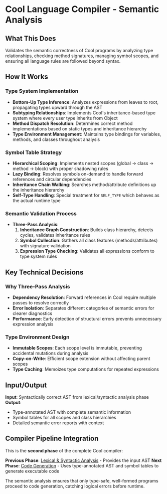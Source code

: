 # Cool Language Compiler - Semantic Analysis

## What This Does

Validates the semantic correctness of Cool programs by analyzing type relationships, checking method signatures, managing symbol scopes, and ensuring all language rules are followed beyond syntax.

## How It Works

### Type System Implementation
- **Bottom-Up Type Inference**: Analyzes expressions from leaves to root, propagating types upward through the AST
- **Subtyping Relationships**: Implements Cool's inheritance-based type system where every user type inherits from Object
- **Method Dispatch Resolution**: Determines correct method implementations based on static types and inheritance hierarchy
- **Type Environment Management**: Maintains type bindings for variables, methods, and classes throughout analysis

### Symbol Table Strategy
- **Hierarchical Scoping**: Implements nested scopes (global → class → method → block) with proper shadowing rules
- **Lazy Binding**: Resolves symbols on-demand to handle forward references and circular dependencies
- **Inheritance Chain Walking**: Searches method/attribute definitions up the inheritance hierarchy
- **Self-Type Handling**: Special treatment for `SELF_TYPE` which behaves as the actual runtime type

### Semantic Validation Process
- **Three-Pass Analysis**:
  1. **Inheritance Graph Construction**: Builds class hierarchy, detects cycles, validates inheritance rules
  2. **Symbol Collection**: Gathers all class features (methods/attributes) with signature validation
  3. **Expression Type Checking**: Validates all expressions conform to type system rules

## Key Technical Decisions

### Why Three-Pass Analysis
- **Dependency Resolution**: Forward references in Cool require multiple passes to resolve correctly
- **Error Isolation**: Separates different categories of semantic errors for clearer diagnostics
- **Performance**: Early detection of structural errors prevents unnecessary expression analysis

### Type Environment Design
- **Immutable Scopes**: Each scope level is immutable, preventing accidental mutations during analysis
- **Copy-on-Write**: Efficient scope extension without affecting parent scopes
- **Type Caching**: Memoizes type computations for repeated expressions

## Input/Output

**Input**: Syntactically correct AST from lexical/syntactic analysis phase
**Output**: 
- Type-annotated AST with complete semantic information
- Symbol tables for all scopes and class hierarchies
- Detailed semantic error reports with context

## Compiler Pipeline Integration

This is the **second phase** of the complete Cool compiler:

**Previous Phase**: [Lexical & Syntactic Analysis](https://github.com/mihneablotiu/Compilers-Lexical-And-Syntactic-Analysis) - Provides the input AST
**Next Phase**: [Code Generation](https://github.com/mihneablotiu/Compilers-CodeGeneration) - Uses type-annotated AST and symbol tables to generate executable code

The semantic analysis ensures that only type-safe, well-formed programs proceed to code generation, catching logical errors before runtime.
